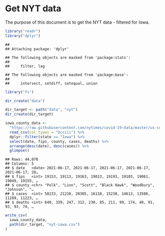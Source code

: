 Get NYT data
================

The purpose of this document is to get the NYT data - filtered for Iowa.

``` r
library("readr")
library("dplyr")
```

    ## 
    ## Attaching package: 'dplyr'

    ## The following objects are masked from 'package:stats':
    ## 
    ##     filter, lag

    ## The following objects are masked from 'package:base':
    ## 
    ##     intersect, setdiff, setequal, union

``` r
library("fs")
```

``` r
dir_create("data")

dir_target <- path("data", "nyt")
dir_create(dir_target)
```

``` r
iowa_county_data <- 
  "https://raw.githubusercontent.com/nytimes/covid-19-data/master/us-counties.csv" %>%
  read_csv(col_types = "Dcciii") %>%
  dplyr::filter(state == "Iowa") %>%
  select(date, fips, county, cases, deaths) %>%
  arrange(desc(date), desc(cases)) %>%
  glimpse()
```

    ## Rows: 44,070
    ## Columns: 5
    ## $ date   <date> 2021-06-17, 2021-06-17, 2021-06-17, 2021-06-17, 2021-06-17, 20…
    ## $ fips   <int> 19153, 19113, 19163, 19013, 19193, 19103, 19061, 19049, 19155, …
    ## $ county <chr> "Polk", "Linn", "Scott", "Black Hawk", "Woodbury", "Johnson", "…
    ## $ cases  <int> 58233, 21210, 20305, 16118, 15238, 14613, 13506, 11289, 11223, …
    ## $ deaths <int> 640, 339, 247, 312, 230, 85, 211, 99, 174, 48, 91, 93, 93, 74, …

``` r
write_csv(
  iowa_county_data,
  path(dir_target, "nyt-iowa.csv")
)
```
